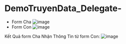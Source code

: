 # DemoTruyenData_Delegate-
- Form Cha
![image](https://github.com/TrinhTuandan/DemoTruyenData_Delegate-/assets/103828753/be931962-c5af-4dd5-bdf2-f2608a39dc7e)
- Form Con
![image](https://github.com/TrinhTuandan/DemoTruyenData_Delegate-/assets/103828753/8335f43a-a6a7-4061-8532-bc6d45bb8f17)

 Kết Quả form Cha Nhận Thông Tin từ form Con:
 ![image](https://github.com/TrinhTuandan/DemoTruyenData_Delegate-/assets/103828753/f257ff99-c5da-4baa-8006-7f092225ec54)
